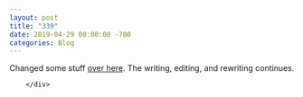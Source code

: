 ```yaml
---
layout: post
title: "339"
date: 2019-04-29 00:00:00 -700
categories: Blog
---
```


<div class="blog-content">
				<div class="paragraph">&#8203;Changed some stuff <a href="../story-007---unfinished.html" target="_blank">o&#8203;ver here</a>. The writing, editing, and rewriting continues.</div>

		</div>
        